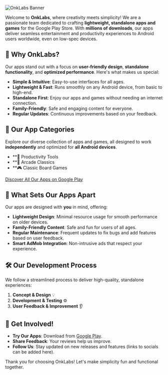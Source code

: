 ![OnkLabs Banner](https://onklabs.github.io/banner.jpg)

Welcome to **OnkLabs**, where creativity meets simplicity! We are a passionate team dedicated to crafting **lightweight, standalone apps and games** for the Google Play Store. With **millions of downloads**, our apps deliver seamless entertainment and productivity experiences to Android users worldwide, even on low-spec devices.

## 🌟 Why OnkLabs?

Our apps stand out with a focus on **user-friendly design**, **standalone functionality**, and **optimized performance**. Here's what makes us special:

- **Simple & Intuitive**: Easy-to-use interfaces for all ages.
- **Lightweight & Fast**: Runs smoothly on any Android device, from basic to high-end.
- **Standalone First**: Enjoy our apps and games without needing an internet connection.
- **Family-Friendly**: Safe and engaging content for everyone.
- **Regular Updates**: Continuous improvements based on your feedback.

## 📱 Our App Categories

Explore our diverse collection of apps and games, all designed to work **independently** and optimized for **all Android devices**.

- **📝 Productivity Tools
- **🎯 Arcade Classics
- **🎮 Classic Board Games

[Discover All Our Apps on Google Play](https://play.google.com/store/apps/developer?id=OnkLabs)

## 🚀 What Sets Our Apps Apart

Our apps are designed with **you** in mind, offering:

- **Lightweight Design**: Minimal resource usage for smooth performance on older devices.
- **Family-Friendly Content**: Safe and fun for users of all ages.
- **Regular Maintenance**: Frequent updates to fix bugs and add features based on user feedback.
- **Smart AdMob Integration**: Non-intrusive ads that respect your experience.

## 🛠️ Our Development Process

We follow a streamlined process to deliver high-quality, standalone experiences:

1. **Concept & Design** 💡  
2. **Development & Testing** ⚙️  
3. **User Feedback & Improvement** 👂  

## 📢 Get Involved!

- **Try Our Apps**: Download from [Google Play](https://play.google.com/store/apps/developer?id=OnkLabs).
- **Share Feedback**: Your reviews help us improve.
- **Follow Us**: Stay updated on new releases and features (links to socials can be added here).

Thank you for choosing OnkLabs! Let's make simplicity fun and functional together.
